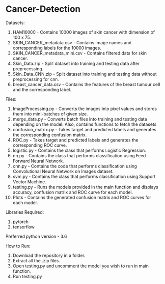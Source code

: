 # Cancer-Detection

Datasets:
1. HAM10000 - Contains 10000 images of skin cancer with dimension of 100 x 75.
2. SKIN_CANCER_metadata.csv - Contains image names and corresponding labels for the 10000 images.
3. SKIN_CANCER_metadata_mini.csv - Contains filtered data for skin cancer.
4. Skin_Data.zip - Split dataset into training and testing data after preprocessing.
5. Skin_Data_CNN.zip - Split dataset into training and testing data without preprocessing for cnn.
6. breast_cancer_data.csv - Contains the features of the breast tumour cell and the corresponding label.

Files:
1. ImageProcessing.py - Converts the images into pixel values and stores them into mini-batches of given size.
2. merge_data.py - Converts batch files into training and testing data depending on the model. Also, contains functions to fetch the datasets.
3. confusion_matrix.py - Takes target and predicted labels and generates the corresponding confusion matrix.
4. ROC.py - Takes target and predicted labels and generates the corresponding ROC curve.
5. logistic.py - Contains the class that performs Logistic Regression.
6. nn.py - Contains the class that performs classification using Feed Forward Neural Network.
7. cnn.py - Contains the code that performs classification using Convolutional Neural Network on Images dataset.
8. svm.py - Contains the class that performs classification using Support Vector Machine.
9. testing.py - Runs the models provided in the main function and displays accuracy, confusion matrix and ROC curve for each model.
10. Plots - Contains the generated confusion matrix and ROC curves for each model.

Libraries Required:
1. pytorch
2. tensorflow

Preferred python version - 3.6

How to Run:
1. Download the repository in a folder.
2. Extract all the .zip files.
3. Open testing.py and uncomment the model you wish to run in main function.
4. Run testing.py
